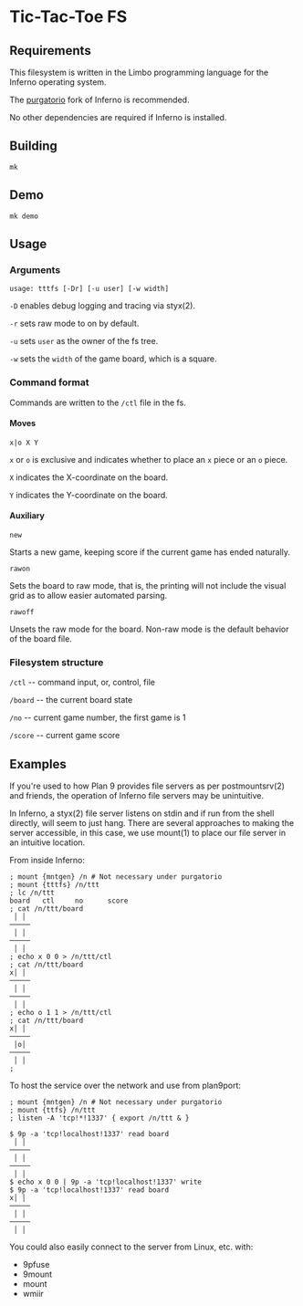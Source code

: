 # Tic-Tac-Toe FS

## Requirements

This filesystem is written in the Limbo programming language for the Inferno operating system. 

The [purgatorio](https://code.9front.org/hg/purgatorio)  fork of Inferno is recommended. 

No other dependencies are required if Inferno is installed. 

## Building

	mk

## Demo

	mk demo

## Usage

### Arguments

	usage: tttfs [-Dr] [-u user] [-w width]

`-D` enables debug logging and tracing via styx(2). 

`-r` sets raw mode to on by default. 

`-u` sets `user` as the owner of the fs tree. 

`-w` sets the `width` of the game board, which is a square. 

### Command format

Commands are written to the `/ctl` file in the fs. 

#### Moves

	x|o X Y

`x` or `o` is exclusive and indicates whether to place an `x` piece or an `o` piece. 

`X` indicates the X-coordinate on the board.

`Y` indicates the Y-coordinate on the board. 

#### Auxiliary 

	new

Starts a new game, keeping score if the current game has ended naturally. 

	rawon

Sets the board to raw mode, that is, the printing will not include the visual grid as to allow easier automated parsing. 

	rawoff

Unsets the raw mode for the board. Non-raw mode is the default behavior of the board file. 

### Filesystem structure

`/ctl`		-- command input, or, control, file

`/board`	-- the current board state

`/no`		-- current game number, the first game is 1

`/score`	-- current game score

## Examples

If you're used to how Plan 9 provides file servers as per postmountsrv(2) and friends, the operation of Inferno file servers may be unintuitive. 

In Inferno, a styx(2) file server listens on stdin and if run from the shell directly, will seem to just hang. There are several approaches to making the server accessible, in this case, we use mount(1) to place our file server in an intuitive location. 

From inside Inferno:

	; mount {mntgen} /n	# Not necessary under purgatorio
	; mount {tttfs} /n/ttt
	; lc /n/ttt
	board	ctl		no		score
	; cat /n/ttt/board
	 │ │ 
	─────
	 │ │ 
	─────
	 │ │ 
	; echo x 0 0 > /n/ttt/ctl
	; cat /n/ttt/board
	x│ │ 
	─────
	 │ │ 
	─────
	 │ │ 
	; echo o 1 1 > /n/ttt/ctl
	; cat /n/ttt/board
	x│ │ 
	─────
	 │o│ 
	─────
	 │ │ 
	; 

To host the service over the network and use from plan9port:

	; mount {mntgen} /n	# Not necessary under purgatorio
	; mount {ttfs} /n/ttt
	; listen -A 'tcp!*!1337' { export /n/ttt & }
	
	$ 9p -a 'tcp!localhost!1337' read board
	 │ │ 
	─────
	 │ │ 
	─────
	 │ │ 
	$ echo x 0 0 | 9p -a 'tcp!localhost!1337' write
	$ 9p -a 'tcp!localhost!1337' read board
	x│ │ 
	─────
	 │ │ 
	─────
	 │ │ 

You could also easily connect to the server from Linux, etc. with:

- 9pfuse
- 9mount
- mount
- wmiir

